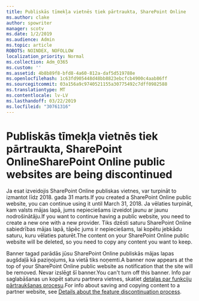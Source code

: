 ```yaml
---
title: Publiskās tīmekļa vietnēs tiek pārtraukta, SharePoint Online
ms.author: clake
author: spowriter
manager: scotv
ms.date: 1/2/2019
ms.audience: Admin
ms.topic: article
ROBOTS: NOINDEX, NOFOLLOW
localization_priority: Normal
ms.collection: Adm_O365
ms.custom: ''
ms.assetid: 4b8b89f8-bfd8-4a60-812a-daf5d519788e
ms.openlocfilehash: 1c63fd905448d48bb8823ebcfcb4900c4aab86ff
ms.sourcegitcommit: 03a156a9c9740521155a30775492c7dff0982588
ms.translationtype: MT
ms.contentlocale: lv-LV
ms.lasthandoff: 03/22/2019
ms.locfileid: "30761316"
---
```

# <a name="sharepoint-online-public-websites-are-being-discontinued"></a><span data-ttu-id="eb333-102">Publiskās tīmekļa vietnēs tiek pārtraukta, SharePoint Online</span><span class="sxs-lookup"><span data-stu-id="eb333-102">SharePoint Online public websites are being discontinued</span></span>

<span data-ttu-id="eb333-103">Ja esat izveidojis SharePoint Online publiskas vietnes, var turpināt to izmantot līdz 2018. gada 31 marts.</span><span class="sxs-lookup"><span data-stu-id="eb333-103">If you created a SharePoint Online public website, you can continue using it until March 31, 2018.</span></span> <span data-ttu-id="eb333-104">Ja vēlaties turpināt, kam valsts mājas lapā, jums nepieciešams izveidot jaunu ar jaunu nodrošinātāju.</span><span class="sxs-lookup"><span data-stu-id="eb333-104">If you want to continue having a public website, you need to create a new one with a new provider.</span></span> <span data-ttu-id="eb333-105">Tiks dzēsti saturu SharePoint Online sabiedrības mājas lapā, tāpēc jums ir nepieciešams, lai kopētu jebkādu saturu, kuru vēlaties paturēt.</span><span class="sxs-lookup"><span data-stu-id="eb333-105">The content on your SharePoint Online public website will be deleted, so you need to copy any content you want to keep.</span></span>
  
<span data-ttu-id="eb333-106">Banner tagad parādās jūsu SharePoint Online publiskās mājas lapas augšdaļā kā paziņojums, ka vietā tiks noņemti.</span><span class="sxs-lookup"><span data-stu-id="eb333-106">A banner now appears at the top of your SharePoint Online public website as notification that the site will be removed.</span></span> <span data-ttu-id="eb333-107">Nevar izslēgt šī banner.</span><span class="sxs-lookup"><span data-stu-id="eb333-107">You can't turn off this banner.</span></span> <span data-ttu-id="eb333-108">Info par saglabāšanas un kopēt saturu partnera vietnes, skatiet [detaļas par funkciju pārtraukšanas procesu](https://go.microsoft.com/fwlink/?linkid=866980).</span><span class="sxs-lookup"><span data-stu-id="eb333-108">For info about saving and copying content to a partner website, see [Details about the feature discontinuation process](https://go.microsoft.com/fwlink/?linkid=866980).</span></span> 
  

